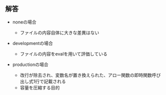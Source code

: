## 解答

- noneの場合

  - ファイルの内容自体に大きな差異はない

- developmentの場合

  - ファイルの内容をevalを用いて評価している

- productionの場合
  - 改行が除去され、変数名が置き換えられた、アロー関数の即時関数呼び出し式1行で記載される
  - 容量を圧縮する目的
